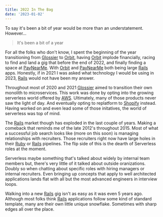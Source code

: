 ```yaml
---
title: 2022 In The Bag
date: '2023-01-02'
---
```


To say it's been a bit of year would be more than an understatement.
However...

> It's been a bit of a year

For all the folks who don't know,
I spent the beginning of the year transitioning from [Glossier][glo] to [Orbit][orb],
having [Orbit][orb] implode financially,
racing to find and land a gig that before the end of 2022,
and finally finding a space at [PayNearMe][pnm].
With [Orbit][orb] and [PayNearMe][pnm] both being large [Rails][ror] apps.
Honestly, if in 2021 I was asked what technology I would be using in 2023,
[Rails][ror] would not have been my answer.

Throughout most of 2020 and 2021 [Glossier][glo] aimed to transition their own monolith to microservices.
This work was done by opting into the growing serverless world offered by [AWS][aws].
Ultimately, many of those products never saw the light of day.
And eventually opting to replatform to [Shopify][shp] instead.
Having worked on and even lead some of those initatives,
the world of serverless was top of mind.

The [Rails][ror] market though has exploded in the last couple of years.
Making a comeback that reminds me of the late 2012's throughout 2015.
Most of what a successful job search looks like (more on this soon)
is managing relationships with recruiters.
Those recruiters right now have large holes in their [Ruby][rb] or [Rails][ror] pipelines.
The flip side of this is the dearth of Serverless roles at the moment.

Serverless maybe something that's talked about widely by internal team members but,
there's very little of it talked about outside oranizations.
Doubly so when chatting about specific roles with hiring managers or internal recruiters.
Even bringing up concepts that apply to well architected applications lands flat with all but the most advanced engineers in interview loops.

Walking into a new [Rails][ror] gig isn't as easy as it was even 5 years ago.
Although most folks think [Rails][ror] applications follow some kind of standard template,
many are their own little unique snowflake.
Sometimes with sharp edges all over the place.



[glo]: https://www.glossier.com
[orb]: https://orbit.love
[pnm]: https://home.paynearme.com
[ror]: https://rubyonrails.org
[aws]: https://aws.amazon.com
[shp]: https://www.shopify.com
[rb]: https://www.ruby-lang.org/en/
